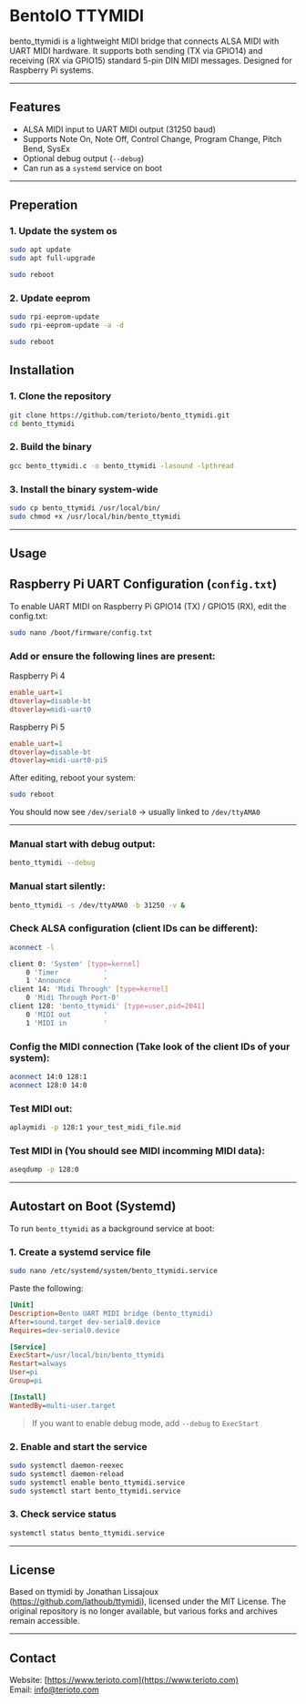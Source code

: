 
# BentoIO TTYMIDI

bento_ttymidi is a lightweight MIDI bridge that connects ALSA MIDI with UART MIDI hardware. It supports both sending (TX via GPIO14) and receiving (RX via GPIO15) standard 5-pin DIN MIDI messages. Designed for Raspberry Pi systems.

---

## Features

- ALSA MIDI input to UART MIDI output (31250 baud)
- Supports Note On, Note Off, Control Change, Program Change, Pitch Bend, SysEx
- Optional debug output (`--debug`)
- Can run as a `systemd` service on boot

---

## Preperation

### 1. Update the system os

```bash
sudo apt update
sudo apt full-upgrade

sudo reboot
```

### 2. Update eeprom

```bash
sudo rpi-eeprom-update
sudo rpi-eeprom-update -a -d

sudo reboot
```


## Installation

### 1. Clone the repository

```bash
git clone https://github.com/terioto/bento_ttymidi.git
cd bento_ttymidi
```

### 2. Build the binary

```bash
gcc bento_ttymidi.c -o bento_ttymidi -lasound -lpthread
```

### 3. Install the binary system-wide

```bash
sudo cp bento_ttymidi /usr/local/bin/
sudo chmod +x /usr/local/bin/bento_ttymidi
```

---

## Usage

## Raspberry Pi UART Configuration (`config.txt`)

To enable UART MIDI on Raspberry Pi GPIO14 (TX) / GPIO15 (RX), edit the config.txt:

```bash
sudo nano /boot/firmware/config.txt
```

### Add or ensure the following lines are present:

Raspberry Pi 4

```ini
enable_uart=1
dtoverlay=disable-bt
dtoverlay=midi-uart0
```

Raspberry Pi 5

```ini
enable_uart=1
dtoverlay=disable-bt
dtoverlay=midi-uart0-pi5
```

After editing, reboot your system:

```bash
sudo reboot
```

You should now see `/dev/serial0` → usually linked to `/dev/ttyAMA0`

---

### Manual start with debug output:

```bash
bento_ttymidi --debug
```

### Manual start silently:

```bash
bento_ttymidi -s /dev/ttyAMA0 -b 31250 -v &
```

### Check ALSA configuration (client IDs can be different):

```bash
aconnect -l

client 0: 'System' [type=kernel]
    0 'Timer           '
    1 'Announce        '
client 14: 'Midi Through' [type=kernel]
    0 'Midi Through Port-0'
client 128: 'bento_ttymidi' [type=user,pid=2041]
    0 'MIDI out        '
    1 'MIDI in         '
```

### Config the MIDI connection (Take look of the client IDs of your system):

```bash
aconnect 14:0 128:1
aconnect 128:0 14:0
```

### Test MIDI out:

```bash
aplaymidi -p 128:1 your_test_midi_file.mid
```

### Test MIDI in (You should see MIDI incomming MIDI data):

```bash
aseqdump -p 128:0
```


---

## Autostart on Boot (Systemd)

To run `bento_ttymidi` as a background service at boot:

### 1. Create a systemd service file

```bash
sudo nano /etc/systemd/system/bento_ttymidi.service
```

Paste the following:

```ini
[Unit]
Description=Bento UART MIDI bridge (bento_ttymidi)
After=sound.target dev-serial0.device
Requires=dev-serial0.device

[Service]
ExecStart=/usr/local/bin/bento_ttymidi
Restart=always
User=pi
Group=pi

[Install]
WantedBy=multi-user.target
```

> If you want to enable debug mode, add `--debug` to `ExecStart`

### 2. Enable and start the service

```bash
sudo systemctl daemon-reexec
sudo systemctl daemon-reload
sudo systemctl enable bento_ttymidi.service
sudo systemctl start bento_ttymidi.service
```

### 3. Check service status

```bash
systemctl status bento_ttymidi.service
```

---



## License

Based on ttymidi by Jonathan Lissajoux (https://github.com/lathoub/ttymidi), licensed under the MIT License.
The original repository is no longer available, but various forks and archives remain accessible.

---

## Contact

Website: [https://www.terioto.com](https://www.terioto.com)  
Email: [info@terioto.com](mailto:info@terioto.com)

